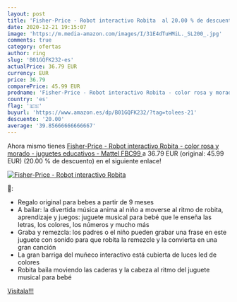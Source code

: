 ```yaml
---
layout: post
title: 'Fisher-Price - Robot interactivo Robita  al 20.00 % de descuento'
date: 2020-12-21 19:15:07
image: 'https://m.media-amazon.com/images/I/31E4dTuHMiL._SL200_.jpg'
comments: true
category: ofertas
author: ring
slug: 'B01GQFK232-es'
actualPrice: 36.79 EUR
currency: EUR
price: 36.79
comparePrice: 45.99 EUR
prodname: 'Fisher-Price - Robot interactivo Robita - color rosa y morado - juguetes educativos -  Mattel FBC99 '
country: 'es'
flag: '🇪🇸'
buyurl: 'https://www.amazon.es/dp/B01GQFK232/?tag=tolees-21'
descuento: '20.00'
average: '39.85666666666667'
---
```


Ahora mismo tienes [Fisher-Price - Robot interactivo Robita - color rosa y morado - juguetes educativos -  Mattel FBC99 ](https://www.amazon.es/dp/B01GQFK232/?tag=tolees-21) a 36.79 EUR (original: 45.99 EUR) (20.00 %  de descuento) en el siguiente enlace!

[![Fisher-Price - Robot interactivo Robita ](https://m.media-amazon.com/images/I/31E4dTuHMiL._SL200_.jpg)](https://www.amazon.es/dp/B01GQFK232/?tag=tolees-21)

🔎:

- Regalo original para bebes a partir de 9 meses
- A bailar: la divertida música anima al niño a moverse al ritmo de robita, aprendizaje y juegos: juguete musical para bebé que le enseña las letras, los colores, los números y mucho más
- Graba y remezcla: los padres o el niño pueden grabar una frase en este juguete con sonido para que robita la remezcle y la convierta en una gran canción
- La gran barriga del muñeco interactivo está cubierta de luces led de colores
- Robita baila moviendo las caderas y la cabeza al ritmo del juguete musical para bebé

[Visítala!!!](https://www.amazon.es/dp/B01GQFK232/?tag=tolees-21)
